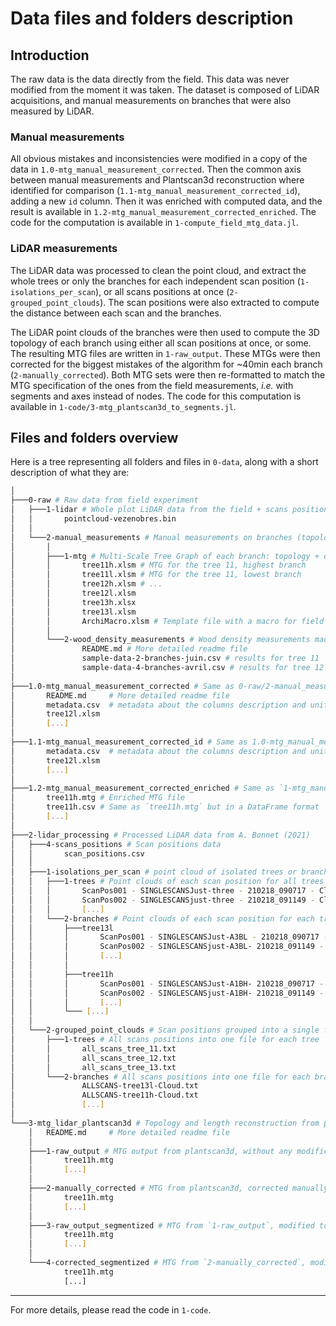 # Data files and folders description

## Introduction

The raw data is the data directly from the field. This data was never modified from the moment it was taken. The dataset is composed of LiDAR acquisitions, and manual measurements on branches that were also measured by LiDAR.

### Manual measurements

All obvious mistakes and inconsistencies were modified in a copy of the data in `1.0-mtg_manual_measurement_corrected`. Then the common axis between manual measurements and Plantscan3d reconstruction where identified for comparison (`1.1-mtg_manual_measurement_corrected_id`), adding a new `id` column. Then it was enriched with computed data, and the result is available in `1.2-mtg_manual_measurement_corrected_enriched`. The code for the computation is available in `1-compute_field_mtg_data.jl`.

### LiDAR measurements

The LiDAR data was processed to clean the point cloud, and extract the whole trees or only the branches for each independent scan position (`1-isolations_per_scan`), or all scans positions at once (`2-grouped_point_clouds`). The scan positions were also extracted to compute the distance between each scan and the branches.

The LiDAR point clouds of the branches were then used to compute the 3D topology of each branch using either all scan positions at once, or some. The resulting MTG files are written in `1-raw_output`. These MTGs were then corrected for the biggest mistakes of the algorithm for ~40min each branch (`2-manually_corrected`). Both MTG sets were then re-formatted to match the MTG specification of the ones from the field measurements, *i.e.* with segments and axes instead of nodes. The code for this computation is available in `1-code/3-mtg_plantscan3d_to_segments.jl`.

## Files and folders overview

Here is a tree representing all folders and files in `0-data`, along with a short description of what they are:

```bash
│
├───0-raw # Raw data from field experiment
│   ├───1-lidar # Whole plot LiDAR data from the field + scans positions
│   │       pointcloud-vezenobres.bin
│   │
│   └───2-manual_measurements # Manual measurements on branches (topology + dimensions + density)
│       │
│       ├───1-mtg # Multi-Scale Tree Graph of each branch: topology + dimensions
│       │       tree11h.xlsm # MTG for the tree 11, highest branch
│       │       tree11l.xlsm # MTG for the tree 11, lowest branch
│       │       tree12h.xlsm # ...
│       │       tree12l.xlsm
│       │       tree13h.xlsx
│       │       tree13l.xlsm
│       │       ArchiMacro.xlsm # Template file with a macro for field measurements
│       │
│       └───2-wood_density_measurements # Wood density measurements made on branches samples
│               README.md # More detailed readme file
│               sample-data-2-branches-juin.csv # results for tree 11
│               sample-data-4-branches-avril.csv # results for tree 12 and 13
│
├───1.0-mtg_manual_measurement_corrected # Same as 0-raw/2-manual_measurements but corrected for inconsistencies
│       README.md     # More detailed readme file
│       metadata.csv  # metadata about the columns description and units
│       tree12l.xlsm
│       [...]
│
├───1.1-mtg_manual_measurement_corrected_id # Same as 1.0-mtg_manual_measurement_corrected but A2 axis identified with unique ID to match plantscan3d axis
│       metadata.csv  # metadata about the columns description and units
│       tree12l.xlsm
│       [...]
│
├───1.2-mtg_manual_measurement_corrected_enriched # Same as `1-mtg_manual_measurement_corrected` but enriched with computed data
│       tree11h.mtg # Enriched MTG file
│       tree11h.csv # Same as `tree11h.mtg` but in a DataFrame format
│       [...]
│
├───2-lidar_processing # Processed LiDAR data from A. Bonnet (2021)
│   ├───4-scans_positions # Scan positions data
│   │       scan_positions.csv
│   │
│   ├───1-isolations_per_scan # point cloud of isolated trees or branches for each scan position
│   │   ├───1-trees # Point clouds of each scan position for all trees
│   │   │       ScanPos001 - SINGLESCANSJust-three - 210218_090717 - Cloud.txt
│   │   │       ScanPos002 - SINGLESCANSjust-three - 210218_091149 - Cloud.txt
│   │   │       [...]
│   │   └───2-branches # Point clouds of each scan position for each tree branch
│   │       ├───tree13l
│   │       │       ScanPos001 - SINGLESCANSJust-A3BL - 210218_090717 - Cloud - Cloud.txt
│   │       │       ScanPos002 - SINGLESCANSjust-A3BL- 210218_091149 - Cloud - Cloud.txt
│   │       │       [...]
│   │       │
│   │       ├───tree11h
│   │       │       ScanPos001 - SINGLESCANSJust-A1BH- 210218_090717 - Cloud - Cloud.txt
│   │       │       ScanPos002 - SINGLESCANSjust-A1BH- 210218_091149 - Cloud - Cloud.txt
│   │       │       [...]
│   │       └─── [...]
│   │
│   └───2-grouped_point_clouds # Scan positions grouped into a single file
│       ├───1-trees # All scans positions into one file for each tree
│       │       all_scans_tree_11.txt
│       │       all_scans_tree_12.txt
│       │       all_scans_tree_13.txt
│       └───2-branches # All scans positions into one file for each branch and manually cleaned
│               ALLSCANS-tree13l-Cloud.txt
│               ALLSCANS-tree11h-Cloud.txt
│               [...]
│
└───3-mtg_lidar_plantscan3d # Topology and length reconstruction from point clouds using plantscan3d
    │   README.md     # More detailed readme file
    │
    ├───1-raw_output # MTG output from plantscan3d, without any modification
    │       tree11h.mtg
    │       [...]
    │
    ├───2-manually_corrected # MTG from plantscan3d, corrected manually for biggest errors (~40 min work each branch)
    │       tree11h.mtg
    │       [...]
    │
    ├───3-raw_output_segmentized # MTG from `1-raw_output`, modified to match the field format (A + S instead of N)
    │       tree11h.mtg
    │       [...]
    │
    └───4-corrected_segmentized # MTG from `2-manually_corrected`, modified to match the field format (A + S instead of N)
            tree11h.mtg
            [...]
```

---

For more details, please read the code in `1-code`.
